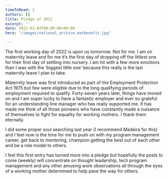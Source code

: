 ```yaml
---
timeToRead: 2
authors: []
title: Pledge of 2022
excerpt: ''
date: 2022-01-03T00:00:00+00:00
hero: "/images/national_archive_matbenefit.jpg"

---
```

The first working day of 2022 is upon us tomorrow. Not for me. I am on maternity leave and for me it’s the first day of dropping off the littlest one for their first day of settling into nursery. I am hit with a few more emotions than I was with the ‘biggest little one’ because this really is the last maternity leave I plan to take.

Maternity leave was first introduced as part of the Employment Protection Act 1975 but few were eligible due to the long qualifying periods of employment required to qualify. Forty-seven years later, things have moved on and I am super lucky to have a fantastic employer and ever so grateful for an understanding line manager who has really supported me. It has made me think of all those pioneers who have constantly made a nuisance of themselves to fight for equality for working mothers. I thank them eternally.

I did some proper soul searching last year (I recommend Madeira for this) and I feel now is the time for me to push on with my program management career, get back to mentoring, champion getting the best out of each other and be a role model to others.

I feel this first entry has turned more into a pledge but hopefully the posts to come (weekly) will concentrate on thought leadership, tech program management and any other amusing work observations all through the eyes of a working mother determined to help pave the way for others.